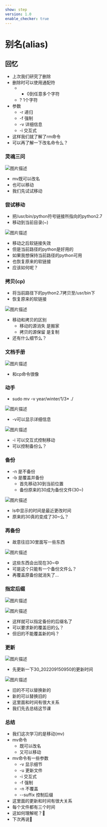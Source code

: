 ```yaml
---
show: step
version: 1.0
enable_checker: true
---
```


# 别名(alias)

## 回忆

- 上次我们研究了删除
- 删除时可以使用通配符
	- * 0到任意多个字符
	- ? 1个字符
- 参数
	- -r 递归
	- -f 强制
	- -v 详细信息
	- -i 交互式
- 这样我们就了解了rm命令
- 可以再了解一下改名命令么？

### 灵魂三问

![图片描述](https://doc.shiyanlou.com/courses/uid1190679-20220915-1663203252639)

- mv既可以改名
- 也可以移动
- 我们先试试移动

### 尝试移动

- 把/usr/bin/python符号链接所指向的python2.7
- 移动到当前目录(~)

![图片描述](https://doc.shiyanlou.com/courses/uid1190679-20220915-1663203384459)

- 移动之后软链接失效
- 但是当前路径的python是好用的
- 如果我想保持当前路径的python可用
- 也恢复原来的软链接
- 应该如何呢？

### 拷贝(cp)

- 将当前路径下的python2.7拷贝至/usr/bin下
- 恢复原来的软链接

![图片描述](https://doc.shiyanlou.com/courses/uid1190679-20220915-1663203537493)

- 移动和拷贝的区别
	- 移动的源消失 是搬家
	- 拷贝的源保留 是复制
- 还有什么细节么？

### 文档手册

![图片描述](https://doc.shiyanlou.com/courses/uid1190679-20220915-1663204647806)

- 和cp命令很像

### 动手

- sudo mv -v year/winter/1/3* ./

![图片描述](https://doc.shiyanlou.com/courses/uid1190679-20220915-1663204903481)

- -v可以显示详细信息

![图片描述](https://doc.shiyanlou.com/courses/uid1190679-20220915-1663204764154)

- -i 可以交互式控制移动
- 可以控制备份么？

### 备份

- -n 是不备份
- -b 是覆盖并备份
	- 首先移动30到当前位置
	- 备份原来的30成为备份文件(30~) 

![图片描述](https://doc.shiyanlou.com/courses/uid1190679-20220915-1663205868684)

- ls中显示的时间是最近更改时间
- 原来的30真的变成了30~么？

### 再备份

- 故意往旧30里面写一些东西

![图片描述](https://doc.shiyanlou.com/courses/uid1190679-20220915-1663206374466)

- 这些东西会出现在30~中
- 可是这个只能有一个备份文件么？
- 再覆盖原备份就消失了...

### 指定后缀

![图片描述](https://doc.shiyanlou.com/courses/uid1190679-20220915-1663206818405)

![图片描述](https://doc.shiyanlou.com/courses/uid1190679-20220915-1663206765615)

- 这样就可以指定备份的后缀名了
- 可以要求新的覆盖旧的么？
- 但旧的不能覆盖新的吗？

### 更新

![图片描述](https://doc.shiyanlou.com/courses/uid1190679-20220915-1663206925806)

- 先更新一下30_202209150950的更新时间

![图片描述](https://doc.shiyanlou.com/courses/uid1190679-20220915-1663207094141)

- 旧的不可以替换新的
- 新的可以替换旧的
- 这里面和时间有很大关系
- 我们先去总结这节课

### 总结

- 我们这次学习的是移动(mv)
- mv命令
	- 既可以改名
	- 又可以移动
- mv命令有一些参数
	- -v 显示细节
	- -u 更新文件
	- -i 交互式
	- -f 强制
	- -n 不覆盖
	- --suffix 控制后缀
- 这里面的更新和时间有很大关系
- 每个文件都有三个时间
- 这如何理解呢？🤔
- 下次再说👋

